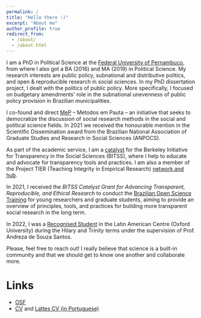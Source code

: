 ```yaml
---
permalink: /
title: "Hello there :)"
excerpt: "About me"
author_profile: true
redirect_from: 
  - /about/
  - /about.html
---
```


I am a PhD in Political Science at the [Federal University of Pernambuco](https://www.ufpe.br/politica), from where I also got a BA (2016) and MA (2019) in Political Science. My research interests are public policy, subnational and distributive politics, and open & reproducible research in social sciences. In my PhD dissertation project, I dealt with the politics of public policy. More specifically, I focused on budgetary amendments' role in the subnational unevenness of public policy provision in Brazilian municipalities.

I co-found and direct [MeP](http://www.metodosempauta.com/) – Métodos em Pauta – an initiative that seeks to democratize the discussion of social research methods in the social and political science fields. In 2021 we received the honourable mention in the Scientific Dissemination award from the Brazilian National Association of Graduate Studies and Research in Social Sciences (ANPOCS).

As part of the academic service, I am a [catalyst](https://www.bitss.org/people/amanda-domingos/) for the Berkeley Initiative for Transparency in the Social Sciences (BITSS), where I help to educate and advocate for transparency tools and practices. I am also a member of the Project TIER (Teaching Integrity in Empirical Research) [network and hub](https://www.projecttier.org/person/amanda-domingos/).

In 2021, I received the *BITSS Catalyst Grant for Advancing Transparent, Reproducible, and Ethical Research* to conduct the [Brazilian Open Science Training](http://www.bitss.org/project-tag/catalyst-project/) for young researchers and graduate students, aiming to provide an overview of principles, tools, and practices for building more transparent social research in the long term.

In 2022, I was a [Recognised Student](https://www.lac.ox.ac.uk/people/amanda-domingos) in the Latin American Centre (Oxford University) during the Hilary and Trinity terms under the supervision of Prof. Andreza de Souza Santos.

Please, feel free to reach out! I really believe that science is a built-in community and that we should get to know one another and collaborate more.


Links
====
* [OSF](https://osf.io/pdx9m/)
* [CV](files/CV_AmandaDomingos.pdf) and [Lattes CV (in Portuguese)](http://lattes.cnpq.br/5884024723748321)
